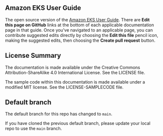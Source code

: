 ## Amazon EKS User Guide

The open source version of the [Amazon EKS User Guide](https://docs.aws.amazon.com/eks/latest/userguide/). There are **Edit this page on GitHub** links at the bottom of each applicable documentation page in that guide. Once you've navigated to an applicable page, you can contribute suggested edits directly by choosing the **Edit this file** pencil icon, making the suggested edits, then choosing the **Create pull request** button.

## License Summary

The documentation is made available under the Creative Commons Attribution-ShareAlike 4.0 International License. See the LICENSE file.

The sample code within this documentation is made available under a modified MIT license. See the LICENSE-SAMPLECODE file.

## Default branch

The default branch for this repo has changed to `main`.

If you have cloned the previous default branch, please update your local repo to use the `main` branch.
